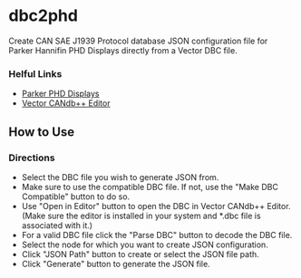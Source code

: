 # dbc2phd
Create CAN SAE J1939 Protocol database JSON configuration file for Parker Hannifin PHD Displays directly from a Vector DBC file.
### Helful Links
- [Parker PHD Displays](https://ph.parker.com/us/17616/en/phd) 
- [Vector CANdb++ Editor](https://www.vector.com/int/en/download/?tx_vectorproducts_productdownloaddetail%5Baction%5D=show&tx_vectorproducts_productdownloaddetail%5Bcontroller%5D=Productdownload&tx_vectorproducts_productdownloaddetail%5Bdownload%5D=54817&cHash=8adc056c8357025d3610a12fb823c59d)
## How to Use
### Directions
- Select the DBC file you wish to generate JSON from.
- Make sure to use the compatible DBC file. If not, use the "Make DBC Compatible" button to do so.
- Use "Open in Editor" button to open the DBC in Vector CANdb++ Editor. (Make sure the editor is installed in your system and *.dbc file is associated with it.)
- For a valid DBC file click the "Parse DBC" button to decode the DBC file.
- Select the node for which you want to create JSON configuration.
- Click "JSON Path" button to create or select the JSON file path.
- Click "Generate" button to generate the JSON file.
